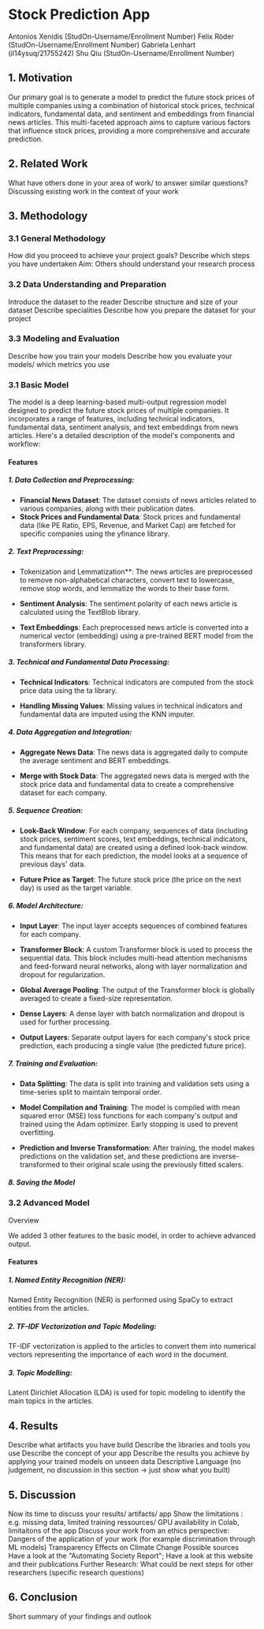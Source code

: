 # Stock Prediction App

Antonios Xenidis (StudOn-Username/Enrollment Number)
Felix Röder (StudOn-Username/Enrollment Number)
Gabriela Lenhart (il14ysuq/21755242) 
Shu Qiu (StudOn-Username/Enrollment Number)

## 1. Motivation

Our primary goal is to generate a model to predict the future stock prices of multiple companies using a combination of historical stock prices, technical indicators, fundamental data, and sentiment and embeddings from financial news articles. This multi-faceted approach aims to capture various factors that influence stock prices, providing a more comprehensive and accurate prediction. 

## 2. Related Work
What have others done in your area of work/ to answer similar questions?
Discussing existing work in the context of your work

## 3. Methodology

### 3.1 General Methodology
How did you proceed to achieve your project goals? 
Describe which steps you have undertaken
Aim: Others should understand your research process

### 3.2 Data Understanding and Preparation
Introduce the dataset to the reader
Describe structure and size of your dataset
Describe specialities
Describe how you prepare the dataset for your project

### 3.3 Modeling and Evaluation
Describe how you train your models
Describe how you evaluate your models/ which metrics you use

### 3.1 Basic Model

The model is a deep learning-based multi-output regression model designed to predict the future stock prices of multiple companies. It incorporates a range of features, including technical indicators, fundamental data, sentiment analysis, and text embeddings from news articles. Here's a detailed description of the model's components and workflow: 

#### Features

##### 1. Data Collection and Preprocessing: 

 - **Financial News Dataset**: The dataset consists of news articles related to various companies, along with their publication dates. 
 - **Stock Prices and Fundamental Data**: Stock prices and fundamental data (like PE Ratio, EPS, Revenue, and Market Cap) are fetched for specific companies using the yfinance library. 

##### 2. Text Preprocessing: 

- Tokenization and Lemmatization**: The news articles are preprocessed to remove non-alphabetical characters, convert text to lowercase, remove stop words, and lemmatize the words to their base form. 

 - **Sentiment Analysis**: The sentiment polarity of each news article is calculated using the TextBlob library. 

 - **Text Embeddings**: Each preprocessed news article is converted into a numerical vector (embedding) using a pre-trained BERT model from the transformers library. 

##### 3. Technical and Fundamental Data Processing: 

 - **Technical Indicators**: Technical indicators are computed from the stock price data using the ta library. 

 - **Handling Missing Values**: Missing values in technical indicators and fundamental data are imputed using the KNN imputer. 

##### 4. Data Aggregation and Integration: 

 - **Aggregate News Data**: The news data is aggregated daily to compute the average sentiment and BERT embeddings. 

 - **Merge with Stock Data**: The aggregated news data is merged with the stock price data and fundamental data to create a comprehensive dataset for each company. 

##### 5. Sequence Creation: 

 - **Look-Back Window**: For each company, sequences of data (including stock prices, sentiment scores, text embeddings, technical indicators, and fundamental data) are created using a defined look-back window. This means that for each prediction, the model looks at a sequence of previous days' data. 

 - **Future Price as Target**: The future stock price (the price on the next day) is used as the target variable. 

##### 6. Model Architecture: 

 - **Input Layer**: The input layer accepts sequences of combined features for each company. 

 - **Transformer Block**: A custom Transformer block is used to process the sequential data. This block includes multi-head attention mechanisms and feed-forward neural networks, along with layer normalization and dropout for regularization. 

- **Global Average Pooling**: The output of the Transformer block is globally averaged to create a fixed-size representation. 

- **Dense Layers**: A dense layer with batch normalization and dropout is used for further processing. 

 - **Output Layers**: Separate output layers for each company's stock price prediction, each producing a single value (the predicted future price). 

##### 7. Training and Evaluation: 

 - **Data Splitting**: The data is split into training and validation sets using a time-series split to maintain temporal order. 

- **Model Compilation and Training**: The model is compiled with mean squared error (MSE) loss functions for each company's output and trained using the Adam optimizer. Early stopping is used to prevent overfitting. 

- **Prediction and Inverse Transformation**: After training, the model makes predictions on the validation set, and these predictions are inverse-transformed to their original scale using the previously fitted scalers. 

##### 8. Saving the Model


### 3.2 Advanced Model

Overview 

We added 3 other features to the basic model, in order to achieve advanced output.

#### Features

##### 1. Named Entity Recognition (NER):
Named Entity Recognition (NER) is performed using SpaCy to extract entities from the articles. 

##### 2. TF-IDF Vectorization and Topic Modeling: 
TF-IDF vectorization is applied to the articles to convert them into numerical vectors representing the importance of each word in the document. 
 
##### 3. Topic Modelling: 
Latent Dirichlet Allocation (LDA) is used for topic modeling to identify the main topics in the articles.

## 4. Results
Describe what artifacts you have build
Describe the libraries and tools you use
Describe the concept of your app
Describe the results you achieve by applying your trained models on unseen data
Descriptive Language (no judgement, no discussion in this section -> just show what you built)

## 5. Discussion
Now its time to discuss your results/ artifacts/ app 
Show the limitations : e.g. missing data, limited training ressources/ GPU availability in Colab, limitaitons of the app
Discuss your work from an ethics perspective:
Dangers of the application of your work (for example discrimination through ML models)
Transparency 
Effects on Climate Change 
Possible sources  Have a look at the "Automating Society Report";  Have a look at this website and their publications
Further Research: What could be next steps for other researchers (specific research questions)

## 6. Conclusion
Short summary of your findings and outlook
